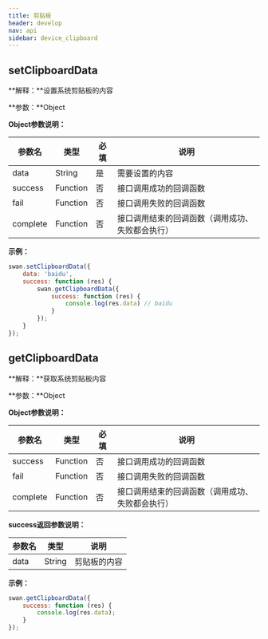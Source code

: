 ```yaml
---
title: 剪贴板
header: develop
nav: api
sidebar: device_clipboard
---
```


## setClipboardData

**解释：**设置系统剪贴板的内容

**参数：**Object

**Object参数说明：**

|参数名 |类型  |必填  |说明|
|---- | ---- | ---- |---- |
|data  |  String  |是  | 需要设置的内容|
|success |Function  |  否  | 接口调用成功的回调函数|
|fail  | Function  |  否  | 接口调用失败的回调函数|
|complete   | Function   | 否  | 接口调用结束的回调函数（调用成功、失败都会执行）|

**示例：**
<!-- <a href="swanide://fragment/fb9c6df88f60031316330ec0fe156cad1540394512" title="在开发者工具中预览效果" target="_blank">在开发者工具中预览效果</a> -->
```js
swan.setClipboardData({
    data: 'baidu',
    success: function (res) {
        swan.getClipboardData({
            success: function (res) {
                console.log(res.data) // baidu
            }
        });
    }
});
```

## getClipboardData

**解释：**获取系统剪贴板内容

**参数：**Object

**Object参数说明：**

|参数名 |类型  |必填  |说明|
|---- | ---- | ---- |---- |
|success |Function |   否 |  接口调用成功的回调函数|
|fail  |  Function |   否 |  接口调用失败的回调函数|
|complete  |  Function |   否  | 接口调用结束的回调函数（调用成功、失败都会执行）|

**success返回参数说明：**

|参数名 |类型  |说明|
|---- | ---- | ---- |
|data   | String | 剪贴板的内容|

**示例：**
<!-- <a href="swanide://fragment/fb9c6df88f60031316330ec0fe156cad1540394512" title="在开发者工具中预览效果" target="_blank">在开发者工具中预览效果</a> -->
```js
swan.getClipboardData({
    success: function (res) {
        console.log(res.data);
    }
});
```
